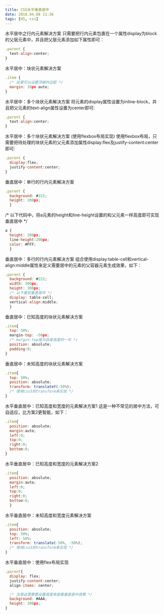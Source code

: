 ```yaml
---
title: CSS水平垂直居中
date: 2018.04.08 11:36
tags: [H5, css]
---
```

水平居中之行内元素解决方案
      只需要把行内元素包裹在一个属性display为block的父层元素中，并且把父层元素添加如下属性即可：
``` javascript
.parent {
  text-align:center;
}
``` 
水平居中：块状元素解决方案
``` javascript
.item {
  /* 这里可以设置顶端外边距 */ 
  margin: 10px auto;
}
``` 

水平居中：多个块状元素解决方案
       将元素的display属性设置为inline-block，并且把父元素的text-align属性设置为center即可:

``` javascript
.parent { 
  text-align:center;
}
``` 

水平居中：多个块状元素解决方案 (使用flexbox布局实现)
       使用flexbox布局，只需要把待处理的块状元素的父元素添加属性display:flex及justify-content:center即可:
``` javascript
.parent {    
  display:flex;    
  justify-content:center; 
}
``` 

垂直居中：单行的行内元素解决方案
``` javascript
.parent {    
  background: #222;    
  height: 200px;
  }
``` 

/* 以下代码中，将a元素的height和line-height设置的和父元素一样高度即可实现垂直居中 */

``` javascript
a {    
  height: 200px;    
  line-height:200px;    
  color: #FFF;
  }
``` 

垂直居中：多行的行内元素解决方案
       组合使用display:table-cell和vertical-align:middle属性来定义需要居中的元素的父容器元素生成效果，如下：

``` javascript
.parent {    
  background: #222;    
  width: 300px;    
  height: 300px;   
  /* 以下属性垂直居中 */   
  display: table-cell;   
  vertical-align:middle; 
  }
``` 

垂直居中：已知高度的块状元素解决方案
``` javascript
.item{    
  top: 50%;    
  margin-top: -50px; 
  /* margin-top值为自身高度的一半 */   
  position: absolute;    
  padding:0;  
}
``` 

垂直居中：未知高度的块状元素解决方案
``` javascript
.item{    
  top: 50%;    
  position: absolute;    
  transform: translateY(-50%); 
  /* 使用css3的transform来实现 */   
}
``` 

水平垂直居中：已知高度和宽度的元素解决方案1
       这是一种不常见的居中方法，可自适应，比方案2更智能，如下：
``` javascript
.item{    
  position: absolute;    
  margin:auto;    
  left:0;    
  top:0;    
  right:0;    
  bottom:0;
}
``` 

水平垂直居中：已知高度和宽度的元素解决方案2
``` javascript
.item{    
  position: absolute;    
  margin:auto;    
  left:0;    
  top:0;    
  right:0;    
  bottom:0;
  }
``` 

水平垂直居中：未知高度和宽度元素解决方案
``` javascript
.item{    
  position: absolute;    
  top: 50%;    
  left: 50%;    
  transform: translate(-50%, -50%);  
  /* 使用css3的transform来实现 */    
}
``` 

水平垂直居中：使用flex布局实现
``` javascript
.parent{    
  display: flex;    
  justify-content:center;    
  align-items: center;   

  /* 注意这里需要设置高度来查看垂直居中效果 */   
  background: #AAA;    
  height: 300px;   
}
``` 

